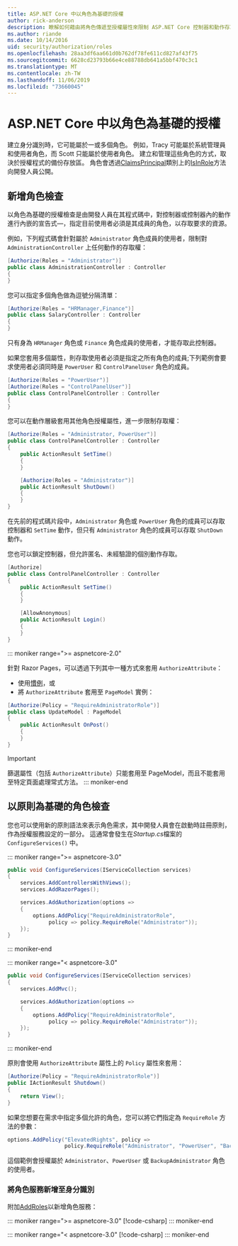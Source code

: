 ```yaml
---
title: ASP.NET Core 中以角色為基礎的授權
author: rick-anderson
description: 瞭解如何藉由將角色傳遞至授權屬性來限制 ASP.NET Core 控制器和動作存取。
ms.author: riande
ms.date: 10/14/2016
uid: security/authorization/roles
ms.openlocfilehash: 28aa3df6aa661d0b762df78fe611cd827af43f75
ms.sourcegitcommit: 6628cd23793b66e4ce88788db641a5bbf470c3c1
ms.translationtype: MT
ms.contentlocale: zh-TW
ms.lasthandoff: 11/06/2019
ms.locfileid: "73660045"
---
```

# <a name="role-based-authorization-in-aspnet-core"></a>ASP.NET Core 中以角色為基礎的授權

<a name="security-authorization-role-based"></a>

建立身分識別時，它可能屬於一或多個角色。 例如，Tracy 可能屬於系統管理員和使用者角色，而 Scott 只能屬於使用者角色。 建立和管理這些角色的方式，取決於授權程式的備份存放區。 角色會透過[ClaimsPrincipal](/dotnet/api/system.security.claims.claimsprincipal)類別上的[IsInRole](/dotnet/api/system.security.principal.genericprincipal.isinrole)方法向開發人員公開。

## <a name="adding-role-checks"></a>新增角色檢查

以角色為基礎的授權檢查是由開發人員在其程式碼中，對控制器或控制器內的動作進行內嵌的宣告式&mdash;，指定目前使用者必須是其成員的角色，以存取要求的資源。

例如，下列程式碼會針對屬於 `Administrator` 角色成員的使用者，限制對 `AdministrationController` 上任何動作的存取權：

```csharp
[Authorize(Roles = "Administrator")]
public class AdministrationController : Controller
{
}
```

您可以指定多個角色做為逗號分隔清單：

```csharp
[Authorize(Roles = "HRManager,Finance")]
public class SalaryController : Controller
{
}
```

只有身為 `HRManager` 角色或 `Finance` 角色成員的使用者，才能存取此控制器。

如果您套用多個屬性，則存取使用者必須是指定之所有角色的成員;下列範例會要求使用者必須同時是 `PowerUser` 和 `ControlPanelUser` 角色的成員。

```csharp
[Authorize(Roles = "PowerUser")]
[Authorize(Roles = "ControlPanelUser")]
public class ControlPanelController : Controller
{
}
```

您可以在動作層級套用其他角色授權屬性，進一步限制存取權：

```csharp
[Authorize(Roles = "Administrator, PowerUser")]
public class ControlPanelController : Controller
{
    public ActionResult SetTime()
    {
    }

    [Authorize(Roles = "Administrator")]
    public ActionResult ShutDown()
    {
    }
}
```

在先前的程式碼片段中，`Administrator` 角色或 `PowerUser` 角色的成員可以存取控制器和 `SetTime` 動作，但只有 `Administrator` 角色的成員可以存取 `ShutDown` 動作。

您也可以鎖定控制器，但允許匿名、未經驗證的個別動作存取。

```csharp
[Authorize]
public class ControlPanelController : Controller
{
    public ActionResult SetTime()
    {
    }

    [AllowAnonymous]
    public ActionResult Login()
    {
    }
}
```

::: moniker range=">= aspnetcore-2.0"

針對 Razor Pages，可以透過下列其中一種方式來套用 `AuthorizeAttribute`：

* 使用[慣例](xref:razor-pages/razor-pages-conventions#page-model-action-conventions)，或
* 將 `AuthorizeAttribute` 套用至 `PageModel` 實例：

```csharp
[Authorize(Policy = "RequireAdministratorRole")]
public class UpdateModel : PageModel
{
    public ActionResult OnPost()
    {
    }
}
```

> [!IMPORTANT]
> 篩選屬性（包括 `AuthorizeAttribute`）只能套用至 PageModel，而且不能套用至特定頁面處理常式方法。
::: moniker-end

<a name="security-authorization-role-policy"></a>

## <a name="policy-based-role-checks"></a>以原則為基礎的角色檢查

您也可以使用新的原則語法來表示角色需求，其中開發人員會在啟動時註冊原則，作為授權服務設定的一部分。 這通常會發生在*Startup.cs*檔案的 `ConfigureServices()` 中。

::: moniker range=">= aspnetcore-3.0"
```csharp
public void ConfigureServices(IServiceCollection services)
{
    services.AddControllersWithViews();
    services.AddRazorPages();

    services.AddAuthorization(options =>
    {
        options.AddPolicy("RequireAdministratorRole",
             policy => policy.RequireRole("Administrator"));
    });
}
```
::: moniker-end

::: moniker range="< aspnetcore-3.0"
```csharp
public void ConfigureServices(IServiceCollection services)
{
    services.AddMvc();

    services.AddAuthorization(options =>
    {
        options.AddPolicy("RequireAdministratorRole",
             policy => policy.RequireRole("Administrator"));
    });
}
```
::: moniker-end

原則會使用 `AuthorizeAttribute` 屬性上的 `Policy` 屬性來套用：

```csharp
[Authorize(Policy = "RequireAdministratorRole")]
public IActionResult Shutdown()
{
    return View();
}
```

如果您想要在需求中指定多個允許的角色，您可以將它們指定為 `RequireRole` 方法的參數：

```csharp
options.AddPolicy("ElevatedRights", policy =>
                  policy.RequireRole("Administrator", "PowerUser", "BackupAdministrator"));
```

這個範例會授權屬於 `Administrator`、`PowerUser` 或 `BackupAdministrator` 角色的使用者。

### <a name="add-role-services-to-identity"></a>將角色服務新增至身分識別

附加[AddRoles](/dotnet/api/microsoft.aspnetcore.identity.identitybuilder.addroles#Microsoft_AspNetCore_Identity_IdentityBuilder_AddRoles__1)以新增角色服務：

::: moniker range=">= aspnetcore-3.0"
[!code-csharp[](roles/samples/3_0/Startup.cs?name=snippet&highlight=7)]
::: moniker-end

::: moniker range="< aspnetcore-3.0"
[!code-csharp[](roles/samples/2_2/Startup.cs?name=snippet&highlight=7)]
::: moniker-end


